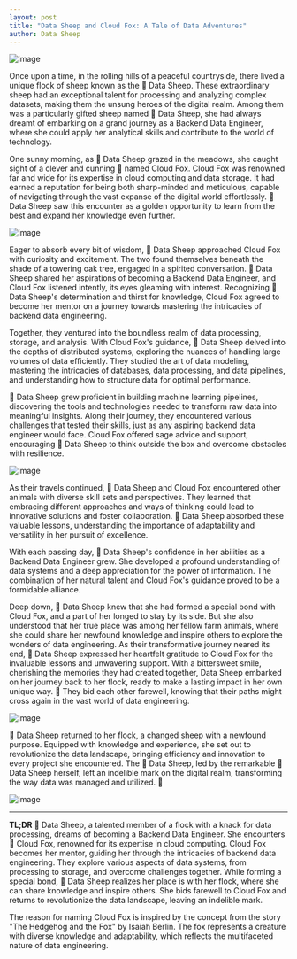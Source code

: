 ```yaml
---
layout: post
title: "Data Sheep and Cloud Fox: A Tale of Data Adventures"
author: Data Sheep
--- 
```


![image](/assets/images/fox-0.jpeg)

Once upon a time, in the rolling hills of a peaceful countryside, there lived a unique flock of sheep known as the 🐑 Data Sheep. These extraordinary sheep had an exceptional talent for processing and analyzing complex datasets, making them the unsung heroes of the digital realm. Among them was a particularly gifted sheep named 🐑 Data Sheep, she had always dreamt of embarking on a grand journey as a Backend Data Engineer, where she could apply her analytical skills and contribute to the world of technology.

One sunny morning, as 🐑 Data Sheep grazed in the meadows, she caught sight of a clever and cunning 🦊 named Cloud Fox. Cloud Fox was renowned far and wide for its expertise in cloud computing and data storage. It had earned a reputation for being both sharp-minded and meticulous, capable of navigating through the vast expanse of the digital world effortlessly. 🐑 Data Sheep saw this encounter as a golden opportunity to learn from the best and expand her knowledge even further.

![image](/assets/images/fox-1.jpeg)

Eager to absorb every bit of wisdom, 🐑 Data Sheep approached Cloud Fox with curiosity and excitement. The two found themselves beneath the shade of a towering oak tree, engaged in a spirited conversation. 🐑 Data Sheep shared her aspirations of becoming a Backend Data Engineer, and Cloud Fox listened intently, its eyes gleaming with interest. Recognizing 🐑 Data Sheep's determination and thirst for knowledge, Cloud Fox agreed to become her mentor on a journey towards mastering the intricacies of backend data engineering.

Together, they ventured into the boundless realm of data processing, storage, and analysis. With Cloud Fox's guidance, 🐑 Data Sheep delved into the depths of distributed systems, exploring the nuances of handling large volumes of data efficiently. They studied the art of data modeling, mastering the intricacies of databases, data processing, and data pipelines, and understanding how to structure data for optimal performance.

🐑 Data Sheep grew proficient in building machine learning pipelines, discovering the tools and technologies needed to transform raw data into meaningful insights. Along their journey, they encountered various challenges that tested their skills, just as any aspiring backend data engineer would face. Cloud Fox offered sage advice and support, encouraging 🐑 Data Sheep to think outside the box and overcome obstacles with resilience.

![image](/assets/images/fox-2.jpeg)

As their travels continued, 🐑 Data Sheep and Cloud Fox encountered other animals with diverse skill sets and perspectives. They learned that embracing different approaches and ways of thinking could lead to innovative solutions and foster collaboration. 🐑 Data Sheep absorbed these valuable lessons, understanding the importance of adaptability and versatility in her pursuit of excellence.

With each passing day, 🐑 Data Sheep's confidence in her abilities as a Backend Data Engineer grew. She developed a profound understanding of data systems and a deep appreciation for the power of information. The combination of her natural talent and Cloud Fox's guidance proved to be a formidable alliance.

Deep down, 🐑 Data Sheep knew that she had formed a special bond with Cloud Fox, and a part of her longed to stay by its side. But she also understood that her true place was among her fellow farm animals, where she could share her newfound knowledge and inspire others to explore the wonders of data engineering. As their transformative journey neared its end, 🐑 Data Sheep expressed her heartfelt gratitude to Cloud Fox for the invaluable lessons and unwavering support. With a bittersweet smile, cherishing the memories they had created together, Data Sheep embarked on her journey back to her flock, ready to make a lasting impact in her own unique way. 🌾 They bid each other farewell, knowing that their paths might cross again in the vast world of data engineering.

![image](/assets/images/fox-3.jpeg)

🐑 Data Sheep returned to her flock, a changed sheep with a newfound purpose. Equipped with knowledge and experience, she set out to revolutionize the data landscape, bringing efficiency and innovation to every project she encountered. The 🐑 Data Sheep, led by the remarkable 🐑 Data Sheep herself, left an indelible mark on the digital realm, transforming the way data was managed and utilized. 🌟

![image](/assets/images/fox-4.jpeg)

---
**TL;DR** 
🐑 Data Sheep, a talented member of a flock with a knack for data processing, dreams of becoming a Backend Data Engineer. She encounters 🦊 Cloud Fox, renowned for its expertise in cloud computing. Cloud Fox becomes her mentor, guiding her through the intricacies of backend data engineering. They explore various aspects of data systems, from processing to storage, and overcome challenges together. While forming a special bond, 🐑 Data Sheep realizes her place is with her flock, where she can share knowledge and inspire others. She bids farewell to Cloud Fox and returns to revolutionize the data landscape, leaving an indelible mark.

The reason for naming Cloud Fox is inspired by the concept from the story "The Hedgehog and the Fox" by Isaiah Berlin. The fox represents a creature with diverse knowledge and adaptability, which reflects the multifaceted nature of data engineering.